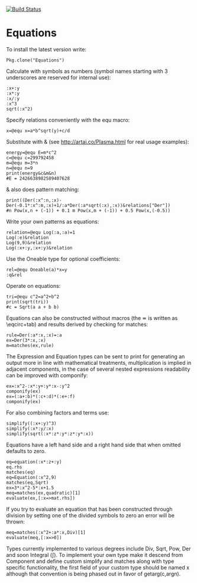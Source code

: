 [![Build Status](https://travis-ci.org/jhlq/Equations.jl.svg?branch=master)](https://travis-ci.org/jhlq/Equations.jl)

# Equations
To install the latest version write:
```
Pkg.clone("Equations")
```

Calculate with symbols as numbers (symbol names starting with 3 underscores are reserved for internal use):
```
:x+:y
:x*:y
:x/:y
:x^3
sqrt(:x^2)
```

Specify relations conveniently with the equ macro:
```
x=@equ x=a*b^sqrt(y)+c/d
```

Substitute with & (see http://artai.co/Plasma.html for real usage examples):
```
energy=@equ E=m*c^2
c=@equ c=299792458
m=@equ m=3*n
n=@equ n=9
print(energy&c&m&n)
#E ≖ 2426638982589407628
```

& also does pattern matching:
```
print((Der(:x^:n,:x)-Der(-0.1*:x^:m,:x)+1/:a*Der(:a*sqrt(:x),:x))&relations["Der"])
#n Pow(x,n + (-1)) + 0.1 m Pow(x,m + (-1)) + 0.5 Pow(x,(-0.5))
```

Write your own patterns as equations:
```
relation=@equ Log(:a,:a)=1
Log(:e)&relation
Log(9,9)&relation
Log(:x+:y,:x+:y)&relation
```

Use the Oneable type for optional coefficients:
```
rel=@equ Oneable(a)*x=y
:q&rel
```

Operate on equations:
```
tri=@equ c^2=a^2+b^2
print(sqrt(tri))
#c ≖ Sqrt(a a + b b)
``` 

Equations can also be constructed without macros (the ≖ is written as \eqcirc+tab) and results derived by checking for matches:
```
rule=Der(:a*:x,:x)≖:a
ex=Der(3*:x,:x)
m=matches(ex,rule)
```

The Expression and Equation types can be sent to print for generating an output more in line with mathematical treatments, multiplication is implied in adjacent components, in the case of several nested expressions readability can be improved with componify:
```
ex=:x^2-:x*:y+:y*:x-:y^2
componify(ex)
ex=(:a+:b)*(:c+:d)*(:e+:f)
componify(ex)
```

For also combining factors and terms use:
```
simplify((:x+:y)^3)
simplify(:x*:y/:x)
simplify(sqrt(:x*:z*:y*:z*:y*:x))
```

Equations have a left hand side and a right hand side that when omitted defaults to zero.
```
eq=equation(:x*:z+:y)
eq.rhs
matches(eq)
eq=Equation(:x^2,9)
matches(eq,Sqrt)
ex=3*:x^2-5*:x+1.5
meq=matches(ex,quadratic)[1]
evaluate(ex,[:x=>mat.rhs])
```

If you try to evaluate an equation that has been constructed through division by setting one of the divided symbols to zero an error will be thrown:
```
meq=matches(:x^2+:a*:x,Div)[1]
evaluate(meq,[:x=>0])
```

Types currently implemented to various degrees include Div, Sqrt, Pow, Der and soon Integral (∫). To implement your own type make it descend from Component and define custom simplify and matches along with type specific functionality, the first field of your custom type should be named x although that convention is being phased out in favor of getarg(c,argn).

